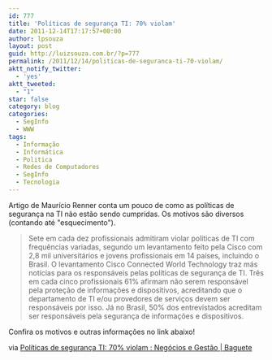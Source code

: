 ```yaml
---
id: 777
title: 'Políticas de segurança TI: 70% violam'
date: 2011-12-14T17:17:57+00:00
author: lpsouza
layout: post
guid: http://luizsouza.com.br/?p=777
permalink: /2011/12/14/politicas-de-seguranca-ti-70-violam/
aktt_notify_twitter:
  - 'yes'
aktt_tweeted:
  - "1"
star: false
category: blog
categories:
  - SegInfo
  - WWW
tags:
  - Informação
  - Informática
  - Politica
  - Redes de Computadores
  - SegInfo
  - Tecnologia
---
```

Artigo de Maurício Renner conta um pouco de como as políticas de segurança na TI não estão sendo cumpridas. Os motivos são diversos (contando até "esquecimento").

> Sete em cada dez profissionais admitiram violar políticas de TI com frequências variadas, segundo um levantamento feito pela Cisco com 2,8 mil universitários e jovens profissionais em 14 países, incluindo o Brasil. O levantamento Cisco Connected World Technology traz más notícias para os responsáveis pelas políticas de segurança de TI. Três em cada cinco profissionais 61% afirmam não serem responsável pela proteção de informações e dispositivos, acreditando que o departamento de TI e/ou provedores de serviços devem ser responsáveis por isso. Já no Brasil, 50% dos entrevistados acreditam ser responsáveis pela segurança de informações e dispositivos.

Confira os motivos e outras informações no link abaixo!

via [Políticas de segurança TI: 70% violam : Negócios e Gestão | Baguete](http://www.baguete.com.br/noticias/negocios-e-gestao/14/12/2011/politicas-de-seguranca-ti-70-violam)
